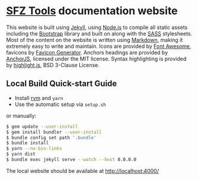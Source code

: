 # [SFZ Tools] documentation website

This website is built using [Jekyll], using [Node.js] to compile
all static assets including the [Bootstrap] library and built on
along with the [SASS] stylesheets. Most of the content on the website is
written using [Markdown], making it extremely easy to write and maintain.
Icons are provided by [Font Awesome], favicons by [Favicon Generator].
Anchors headings are provided by [AnchorJS], licensed under the MIT license.
Syntax highlighting is provided by [highlight.js], BSD 3-Clause License.

## Local Build Quick-start Guide

- Install [rvm] and `yarn`
- Use the automatic setup via `setup.sh`

or manually:

```bash
$ gem update --user-install
$ gem install bundler --user-install
$ bundle config set path '.bundle'
$ bundle install
$ yarn --no-bin-links
$ yarn dist
$ bundle exec jekyll serve --watch --host 0.0.0.0
```

The local website should be available at <http://localhost:4000/>

[AnchorJS]:               https://www.bryanbraun.com/anchorjs/
[Bootstrap]:              http://getbootstrap.com/
[Favicon Generator]:      https://realfavicongenerator.net/
[Font Awesome]:           http://fontawesome.io/
[Jekyll]:                 http://jekyllrb.com/
[Markdown]:               https://daringfireball.net/projects/markdown/
[Node.js]:                http://nodejs.org/
[rvm]:                    https://redtide.github.io/dev-docs/en/jekyll/rvm
[SASS]:                   https://sass-lang.com/
[SFZ Tools]:              https://sfztools.github.io/
[highlight.js]:           https://highlightjs.org/
